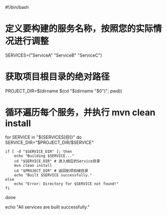 #!/bin/bash

# 定义要构建的服务名称，按照您的实际情况进行调整
SERVICES=("ServiceA" "ServiceB" "ServiceC")

# 获取项目根目录的绝对路径
PROJECT_DIR=$(dirname $(cd "$(dirname "$0")"; pwd))

# 循环遍历每个服务，并执行 mvn clean install
for SERVICE in "${SERVICES[@]}"
do
    SERVICE_DIR="$PROJECT_DIR/$SERVICE"
    
    if [ -d "$SERVICE_DIR" ]; then
        echo "Building $SERVICE..."
        cd "$SERVICE_DIR" # 进入相应的Service目录
        mvn clean install
        cd "$PROJECT_DIR" # 返回到项目根目录
        echo "Built $SERVICE successfully."
    else
        echo "Error: Directory for $SERVICE not found!"
    fi
done

echo "All services are built successfully."
